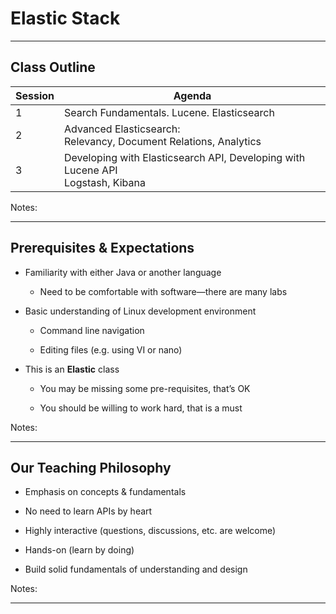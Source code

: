 # Elastic Stack


---


## Class Outline

| Session | Agenda                                                                              |
|---------|-------------------------------------------------------------------------------------|
| 1       | Search Fundamentals. Lucene. Elasticsearch                                          |
| 2       | Advanced Elasticsearch: <br/> Relevancy, Document Relations, Analytics              |
| 3       | Developing with Elasticsearch API, Developing with Lucene API<br/> Logstash, Kibana |


<!-- {"left" : 0.75, "top" : 2.14, "height" : 2.78, "width" : 8.75, "columnwidth" : [1.02, 7.72]} -->


Notes: 



---

## Prerequisites & Expectations


 * Familiarity with either Java or another language

     - Need to be comfortable with software—there are many labs

 * Basic understanding of Linux development environment

     - Command line navigation 

     - Editing files (e.g. using VI or nano)

 * This is an **Elastic** class 

     - You may be missing some pre-requisites, that’s OK

     - You should be willing to work hard, that is a must

Notes: 




---

## Our Teaching Philosophy


 * Emphasis on concepts & fundamentals

 * No need to learn APIs by heart

 * Highly interactive (questions, discussions, etc. are welcome)

 * Hands-on (learn by doing)

 * Build solid fundamentals of understanding and design

Notes: 




---

